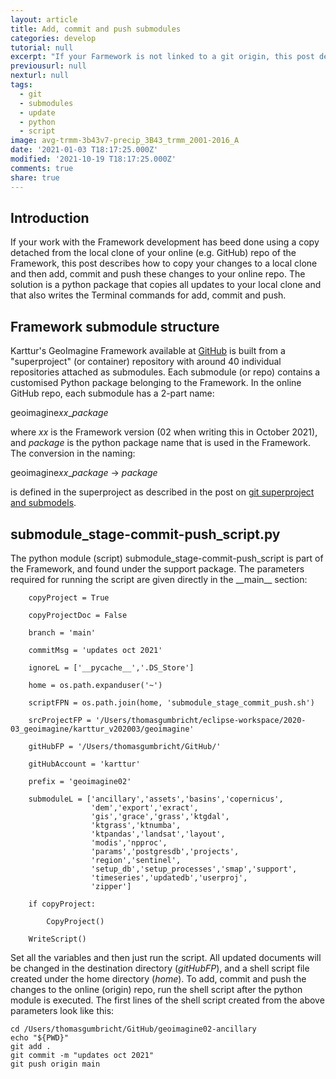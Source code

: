 ```yaml
---
layout: article
title: Add, commit and push submodules
categories: develop
tutorial: null
excerpt: "If your Farmework is not linked to a git origin, this post describes how to add, commit and push changes via the local repo that is linked to a git origin."
previousurl: null
nexturl: null
tags:
  - git
  - submodules
  - update
  - python
  - script
image: avg-trmm-3b43v7-precip_3B43_trmm_2001-2016_A
date: '2021-01-03 T18:17:25.000Z'
modified: '2021-10-19 T18:17:25.000Z'
comments: true
share: true
---
```

<script src="https://karttur.github.io/common/assets/js/karttur/togglediv.js"></script>

## Introduction

If your work with the Framework development has beed done using a copy detached from the local clone of your online (e.g. GitHub) repo of the Framework, this post describes how to copy your changes to a local clone and then add, commit and push these changes to your online repo. The solution is a python package that copies all updates to your local clone and that also writes the <span class='app'>Terminal</span> commands for add, commit and push.

## Framework submodule structure

Karttur's GeoImagine Framework available at [GitHub](https://github.com/karttur) is built from a "superproject" (or container) repository with around 40 individual repositories attached as submodules. Each submodule (or repo) contains a customised Python package belonging to the Framework. In the online GitHub repo, each submodule has a 2-part name:

geoimagine*xx*_*package*

where _xx_ is the Framework version (02 when writing this in October 2021), and _package_ is the python package name that is used in the Framework. The conversion in the naming:

geoimagine*xx*_*package* -> *package*

is defined in the superproject as described in the post on [git superproject and submodels](../develop-git-superproject).

## submodule_stage-commit-push_script.py

The python module (script) <span class='module'>submodule_stage-commit-push_script</span> is part of the Framework, and found under the <span class='package'>support</span> package. The parameters required for running the script are given directly in the \_\_main\_\_ section:

```
    copyProject = True

    copyProjectDoc = False

    branch = 'main'

    commitMsg = 'updates oct 2021'

    ignoreL = ['__pycache__','.DS_Store']

    home = os.path.expanduser('~')

    scriptFPN = os.path.join(home, 'submodule_stage_commit_push.sh')

    srcProjectFP = '/Users/thomasgumbricht/eclipse-workspace/2020-03_geoimagine/karttur_v202003/geoimagine'

    gitHubFP = '/Users/thomasgumbricht/GitHub/'

    gitHubAccount = 'karttur'

    prefix = 'geoimagine02'

    submoduleL = ['ancillary','assets','basins','copernicus',
                  'dem','export','exract',
                  'gis','grace','grass','ktgdal',
                  'ktgrass','ktnumba',
                  'ktpandas','landsat','layout',
                  'modis','npproc',
                  'params','postgresdb','projects',
                  'region','sentinel',
                  'setup_db','setup_processes','smap','support',
                  'timeseries','updatedb','userproj',
                  'zipper']

    if copyProject:

        CopyProject()

    WriteScript()
```

Set all the variables and then just run the script. All updated documents will be changed in the destination directory (_gitHubFP_), and a shell script file created under the home directory (_home_). To add, commit and push the changes to the online (origin) repo, run the shell script after the python module is executed. The first lines of the shell script created from the above parameters look like this:

```
cd /Users/thomasgumbricht/GitHub/geoimagine02-ancillary
echo "${PWD}"
git add .
git commit -m "updates oct 2021"
git push origin main
```
